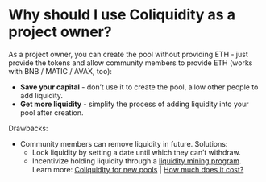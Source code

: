 # Why should I use Coliquidity as a project owner?

As a project owner, you can create the pool without providing ETH - just provide the tokens and allow community members to provide ETH (works with BNB / MATIC / AVAX, too):

- **Save your capital** - don’t use it to create the pool, allow other people to add liquidity.
- **Get more liquidity** - simplify the process of adding liquidity into your pool after creation.

Drawbacks:

- Community members can remove liquidity in future. Solutions:
  - Lock liquidity by setting a date until which they can’t withdraw.
  - Incentivize holding liquidity through a [liquidity mining program](FAQ.md#is-liquidity-mining-possible-with-coliquidity).
    Learn more: [Coliquidity for new pools](how-it-works.md#for-new-pools) | [How much does it cost?](pricing.md)
